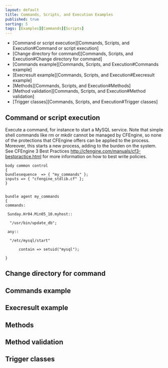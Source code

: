 ```yaml
---
layout: default
title: Commands, Scripts, and Execution Examples 
published: true
sorting: 5
tags: [Examples][Commands][Scripts]
---
```


* [Command or script execution][Commands, Scripts, and Execution#Command or script execution]
* [Change directory for command][Commands, Scripts, and Execution#Change directory for command]
* [Commands example][Commands, Scripts, and Execution#Commands example]
* [Execresult example][Commands, Scripts, and Execution#Execresult example]
* [Methods][Commands, Scripts, and Execution#Methods]
* [Method validation][Commands, Scripts, and Execution#Method validation]
* [Trigger classes][Commands, Scripts, and Execution#Trigger classes]

## Command or script execution ##

Execute a command, for instance to start a MySQL service. Note that simple shell commands like rm or mkdir cannot be managed by CFEngine, so none of the protections that CFEngine offers can be applied to the process. Moreover, this starts a new process, adding to the burden on the system. See CFEngine 3 Best Practices http://cfengine.com/manuals/cf3-bestpractice.html for more information on how to best write policies.

```cf3
body common control
{
bundlesequence  => { "my_commands" };
inputs => { "cfengine_stdlib.cf" };
}


bundle agent my_commands
{
commands:

 Sunday.Hr04.Min05_10.myhost::

  "/usr/bin/update_db";

 any::

  "/etc/mysql/start"

      contain => setuid("mysql");

}
```

## Change directory for command ##
## Commands example ##
## Execresult example ##
## Methods ##
## Method validation ##
## Trigger classes ##